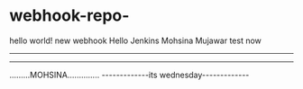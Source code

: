 # webhook-repo-
hello world! new webhook
Hello Jenkins
Mohsina Mujawar
test now


-----------------
-----------------------


.........MOHSINA..............
-------------its wednesday-------------
